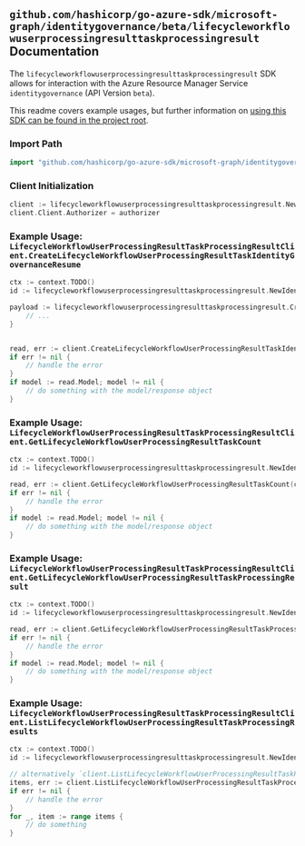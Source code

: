 
## `github.com/hashicorp/go-azure-sdk/microsoft-graph/identitygovernance/beta/lifecycleworkflowuserprocessingresulttaskprocessingresult` Documentation

The `lifecycleworkflowuserprocessingresulttaskprocessingresult` SDK allows for interaction with the Azure Resource Manager Service `identitygovernance` (API Version `beta`).

This readme covers example usages, but further information on [using this SDK can be found in the project root](https://github.com/hashicorp/go-azure-sdk/tree/main/docs).

### Import Path

```go
import "github.com/hashicorp/go-azure-sdk/microsoft-graph/identitygovernance/beta/lifecycleworkflowuserprocessingresulttaskprocessingresult"
```


### Client Initialization

```go
client := lifecycleworkflowuserprocessingresulttaskprocessingresult.NewLifecycleWorkflowUserProcessingResultTaskProcessingResultClientWithBaseURI("https://management.azure.com")
client.Client.Authorizer = authorizer
```


### Example Usage: `LifecycleWorkflowUserProcessingResultTaskProcessingResultClient.CreateLifecycleWorkflowUserProcessingResultTaskIdentityGovernanceResume`

```go
ctx := context.TODO()
id := lifecycleworkflowuserprocessingresulttaskprocessingresult.NewIdentityGovernanceLifecycleWorkflowWorkflowIdUserProcessingResultIdTaskProcessingResultID("workflowIdValue", "userProcessingResultIdValue", "taskProcessingResultIdValue")

payload := lifecycleworkflowuserprocessingresulttaskprocessingresult.CreateLifecycleWorkflowUserProcessingResultTaskIdentityGovernanceResumeRequest{
	// ...
}


read, err := client.CreateLifecycleWorkflowUserProcessingResultTaskIdentityGovernanceResume(ctx, id, payload)
if err != nil {
	// handle the error
}
if model := read.Model; model != nil {
	// do something with the model/response object
}
```


### Example Usage: `LifecycleWorkflowUserProcessingResultTaskProcessingResultClient.GetLifecycleWorkflowUserProcessingResultTaskCount`

```go
ctx := context.TODO()
id := lifecycleworkflowuserprocessingresulttaskprocessingresult.NewIdentityGovernanceLifecycleWorkflowWorkflowIdUserProcessingResultID("workflowIdValue", "userProcessingResultIdValue")

read, err := client.GetLifecycleWorkflowUserProcessingResultTaskCount(ctx, id, lifecycleworkflowuserprocessingresulttaskprocessingresult.DefaultGetLifecycleWorkflowUserProcessingResultTaskCountOperationOptions())
if err != nil {
	// handle the error
}
if model := read.Model; model != nil {
	// do something with the model/response object
}
```


### Example Usage: `LifecycleWorkflowUserProcessingResultTaskProcessingResultClient.GetLifecycleWorkflowUserProcessingResultTaskProcessingResult`

```go
ctx := context.TODO()
id := lifecycleworkflowuserprocessingresulttaskprocessingresult.NewIdentityGovernanceLifecycleWorkflowWorkflowIdUserProcessingResultIdTaskProcessingResultID("workflowIdValue", "userProcessingResultIdValue", "taskProcessingResultIdValue")

read, err := client.GetLifecycleWorkflowUserProcessingResultTaskProcessingResult(ctx, id, lifecycleworkflowuserprocessingresulttaskprocessingresult.DefaultGetLifecycleWorkflowUserProcessingResultTaskProcessingResultOperationOptions())
if err != nil {
	// handle the error
}
if model := read.Model; model != nil {
	// do something with the model/response object
}
```


### Example Usage: `LifecycleWorkflowUserProcessingResultTaskProcessingResultClient.ListLifecycleWorkflowUserProcessingResultTaskProcessingResults`

```go
ctx := context.TODO()
id := lifecycleworkflowuserprocessingresulttaskprocessingresult.NewIdentityGovernanceLifecycleWorkflowWorkflowIdUserProcessingResultID("workflowIdValue", "userProcessingResultIdValue")

// alternatively `client.ListLifecycleWorkflowUserProcessingResultTaskProcessingResults(ctx, id, lifecycleworkflowuserprocessingresulttaskprocessingresult.DefaultListLifecycleWorkflowUserProcessingResultTaskProcessingResultsOperationOptions())` can be used to do batched pagination
items, err := client.ListLifecycleWorkflowUserProcessingResultTaskProcessingResultsComplete(ctx, id, lifecycleworkflowuserprocessingresulttaskprocessingresult.DefaultListLifecycleWorkflowUserProcessingResultTaskProcessingResultsOperationOptions())
if err != nil {
	// handle the error
}
for _, item := range items {
	// do something
}
```
